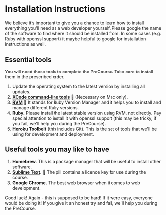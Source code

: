 # Installation Instructions

We believe it’s important to give you a chance to learn how to install everything you'll need as a web developer yourself.
Please google the name of the software to find where it should be installed from. In some cases (e.g. Ruby with openssl support) it maybe helpful to google for installation instructions as well.

## Essential tools

You will need these tools to complete the PreCourse. Take care to install them in the prescribed order.

1. Update the operating system to the latest version by installing all updates.
2. **[XCode command-line tools](installing_xcode.md)**&nbsp;:pill:&nbsp;(Necessary on Mac only).
3. **[RVM](installing_rvm.md)**&nbsp;:pill:&nbsp;It stands for Ruby Version Manager and it helps you to install and manage different Ruby versions.
4. **Ruby.** Please install the latest stable version using RVM, not directly. Pay special attention to install it with openssl support (this may be tricky, if you fail, we'll help you during the PreCourse).
5. **Heroku Toolbelt** (this includes Git). This is the set of tools that we'll be using for development and deployment.

## Useful tools you may like to have

1. **Homebrew.** This is a package manager that will be useful to install other software.
2. **[Sublime Text](installing_sublime.md).**&nbsp;:pill:&nbsp;The pill contains a licence key for use during the course.
3. **Google Chrome.** The best web browser when it comes to web development.

Good luck! Again - this is supposed to be hard! If it were easy, everyone would be doing it! If you give it an honest try and fail, we'll help you during the PreCourse.
